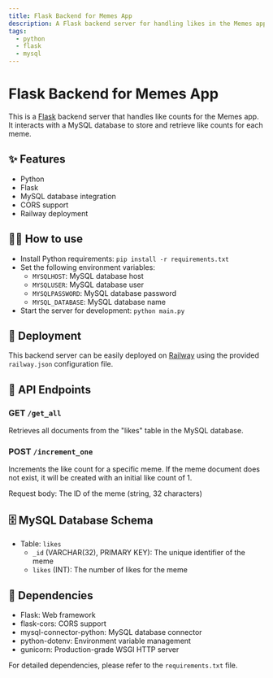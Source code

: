 ```yaml
---
title: Flask Backend for Memes App
description: A Flask backend server for handling likes in the Memes app
tags:
  - python
  - flask
  - mysql
---
```


# Flask Backend for Memes App

This is a [Flask](https://flask.palletsprojects.com/) backend server that handles like counts for the Memes app. It interacts with a MySQL database to store and retrieve like counts for each meme.

## ✨ Features

- Python
- Flask
- MySQL database integration
- CORS support
- Railway deployment

## 💁‍♀️ How to use

- Install Python requirements: `pip install -r requirements.txt`
- Set the following environment variables:
  - `MYSQLHOST`: MySQL database host
  - `MYSQLUSER`: MySQL database user
  - `MYSQLPASSWORD`: MySQL database password
  - `MYSQL_DATABASE`: MySQL database name
- Start the server for development: `python main.py`

## 🚀 Deployment

This backend server can be easily deployed on [Railway](https://railway.app/) using the provided `railway.json` configuration file.

## 📡 API Endpoints

### GET `/get_all`

Retrieves all documents from the "likes" table in the MySQL database.

### POST `/increment_one`

Increments the like count for a specific meme. If the meme document does not exist, it will be created with an initial like count of 1.

Request body: The ID of the meme (string, 32 characters)

## 🗄️ MySQL Database Schema

- Table: `likes`
  - `_id` (VARCHAR(32), PRIMARY KEY): The unique identifier of the meme
  - `likes` (INT): The number of likes for the meme

## 🧩 Dependencies

- Flask: Web framework
- flask-cors: CORS support
- mysql-connector-python: MySQL database connector
- python-dotenv: Environment variable management
- gunicorn: Production-grade WSGI HTTP server

For detailed dependencies, please refer to the `requirements.txt` file.
